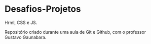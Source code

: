 # Desafios-Projetos
Hrml, CSS e JS.

Repositório criado durante uma aula  de Git e Github, com o professor Gustavo Gaunabara. 
